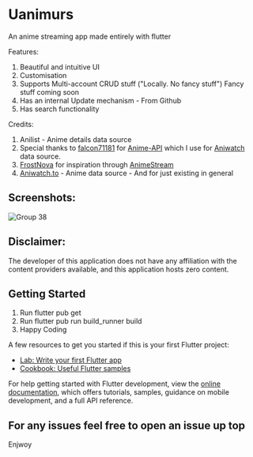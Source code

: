 # Uanimurs

An anime streaming app made entirely with flutter 

Features:
1. Beautiful and intuitive UI
2. Customisation
3. Supports Multi-account CRUD stuff ("Locally. No fancy stuff") Fancy stuff coming soon
4. Has an internal Update mechanism - From Github
5. Has search functionality

Credits:
1. Anilist - Anime details data source
2.  Special thanks to [falcon71181](https://github.com/falcon71181) for [Anime-API](https://github.com/falcon71181/Anime-API)
        which I use for [Aniwatch](https://aniwatchtv.to/) data source.
3. [FrostNova](https://github.com/frostnova721) for inspiration through [AnimeStream](https://github.com/frostnova721/animestream)
4. [Aniwatch.to](https://github.com/frostnova721/animestream) - Anime data source - And for just existing in general

## Screenshots:

![Group 38](https://github.com/user-attachments/assets/a6d008b8-231a-458a-b96a-de42b6be06bf)

## Disclaimer:

The developer of this application does not have any affiliation with the content providers available, and this application hosts zero content.

## Getting Started

1. Run flutter pub get
2. Run flutter pub run build_runner build
3. Happy Coding

A few resources to get you started if this is your first Flutter project:

- [Lab: Write your first Flutter app](https://docs.flutter.dev/get-started/codelab)
- [Cookbook: Useful Flutter samples](https://docs.flutter.dev/cookbook)

For help getting started with Flutter development, view the
[online documentation](https://docs.flutter.dev/), which offers tutorials,
samples, guidance on mobile development, and a full API reference.

## For any issues feel free to open an issue up top

Enjwoy

